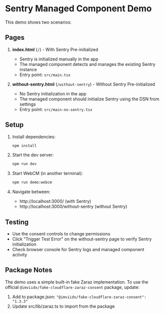 # Sentry Managed Component Demo

This demo shows two scenarios:

## Pages

1. **index.html** (`/`) - With Sentry Pre-initialized

   - Sentry is initialized manually in the app
   - The managed component detects and manages the existing Sentry instance
   - Entry point: `src/main.tsx`

2. **without-sentry.html** (`/without-sentry`) - Without Sentry Pre-initialized
   - No Sentry initialization in the app
   - The managed component should initialize Sentry using the DSN from settings
   - Entry point: `src/main-no-sentry.tsx`

## Setup

1. Install dependencies:

   ```bash
   npm install
   ```

2. Start the dev server:

   ```bash
   npm run dev
   ```

3. Start WebCM (in another terminal):

   ```bash
   npm run demo:webcm
   ```

4. Navigate between:
   - http://localhost:3000/ (with Sentry)
   - http://localhost:3000/without-sentry (without Sentry)

## Testing

- Use the consent controls to change permissions
- Click "Trigger Test Error" on the without-sentry page to verify Sentry initialization
- Check browser console for Sentry logs and managed component activity

## Package Notes

The demo uses a simple built-in fake Zaraz implementation. To use the official `@imviidx/fake-cloudflare-zaraz-consent` package, update:

1. Add to package.json: `"@imviidx/fake-cloudflare-zaraz-consent": "1.3.3"`
2. Update src/lib/zaraz.ts to import from the package
